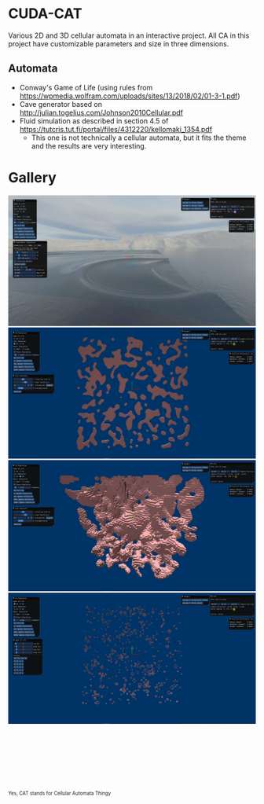 # CUDA-CAT

Various 2D and 3D cellular automata in an interactive project.
All CA in this project have customizable parameters and size in three dimensions.

## Automata
- Conway's Game of Life (using rules from https://wpmedia.wolfram.com/uploads/sites/13/2018/02/01-3-1.pdf)
- Cave generator based on http://julian.togelius.com/Johnson2010Cellular.pdf
- Fluid simulation as described in section 4.5 of https://tutcris.tut.fi/portal/files/4312220/kellomaki_1354.pdf
  - This one is not technically a cellular automata, but it fits the theme and the results are very interesting.

# Gallery

![Water simulation.](https://github.com/JuanDiegoMontoya/CUDA-CAT/blob/master/Images/water2.png "Water simulation.")
![2D cave.](https://github.com/JuanDiegoMontoya/CUDA-CAT/blob/master/Images/cave2d.png "2D cave.")
![3D cave.](https://github.com/JuanDiegoMontoya/CUDA-CAT/blob/master/Images/cave3d.png "3D cave.")
![Conway's Game of Life (2D).](https://github.com/JuanDiegoMontoya/CUDA-CAT/blob/master/Images/gol2d.png "Conway's Game of Life (2D).")

<br/><br/><br/><br/><br/><br/><br/>
<sup><sup>Yes, CAT stands for Cellular Automata Thingy</sup></sup>
